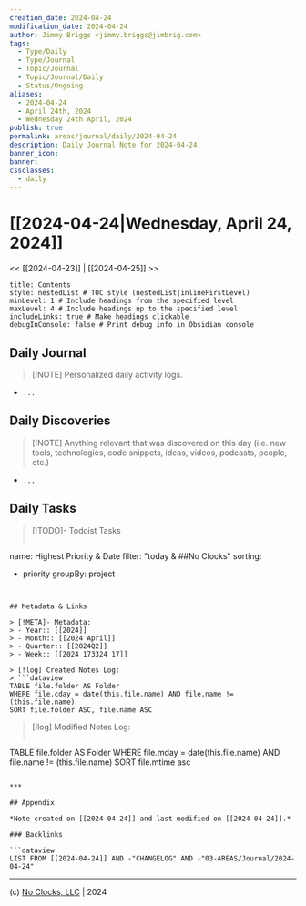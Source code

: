 ```yaml
---
creation_date: 2024-04-24
modification_date: 2024-04-24
author: Jimmy Briggs <jimmy.briggs@jimbrig.com>
tags:
  - Type/Daily
  - Type/Journal
  - Topic/Journal
  - Topic/Journal/Daily
  - Status/Ongoing
aliases:
  - 2024-04-24
  - April 24th, 2024
  - Wednesday 24th April, 2024
publish: true
permalink: areas/journal/daily/2024-04-24
description: Daily Journal Note for 2024-04-24.
banner_icon:
banner:
cssclasses:
  - daily
---
```



# [[2024-04-24|Wednesday, April 24, 2024]]

<< [[2024-04-23]] | [[2024-04-25]] >>

```table-of-contents
title: Contents 
style: nestedList # TOC style (nestedList|inlineFirstLevel)
minLevel: 1 # Include headings from the specified level
maxLevel: 4 # Include headings up to the specified level
includeLinks: true # Make headings clickable
debugInConsole: false # Print debug info in Obsidian console
```

## Daily Journal

> [!NOTE] Personalized daily activity logs.

- `...`

## Daily Discoveries

> [!NOTE] Anything relevant that was discovered on this day (i.e. new tools, technologies, code snippets, ideas, videos, podcasts, people, etc.)

- `...`

## Daily Tasks

> [!TODO]- Todoist Tasks
> ```todoist
name: Highest Priority & Date
filter: "today & ##No Clocks"
sorting:
   - priority
groupBy: project
```


## Metadata & Links

> [!META]- Metadata:
> - Year:: [[2024]]
> - Month:: [[2024 April]]
> - Quarter:: [[2024Q2]]
> - Week:: [[2024 173324 17]]

> [!log] Created Notes Log:
> ```dataview
TABLE file.folder AS Folder
WHERE file.cday = date(this.file.name) AND file.name != (this.file.name)
SORT file.folder ASC, file.name ASC
```

> [!log] Modified Notes Log:
> ```dataview
TABLE file.folder AS Folder
WHERE file.mday = date(this.file.name) AND file.name != (this.file.name)
SORT file.mtime asc
```

***

## Appendix

*Note created on [[2024-04-24]] and last modified on [[2024-04-24]].*

### Backlinks

```dataview
LIST FROM [[2024-04-24]] AND -"CHANGELOG" AND -"03-AREAS/Journal/2024-04-24"
```

***

(c) [No Clocks, LLC](https://github.com/noclocks) | 2024



